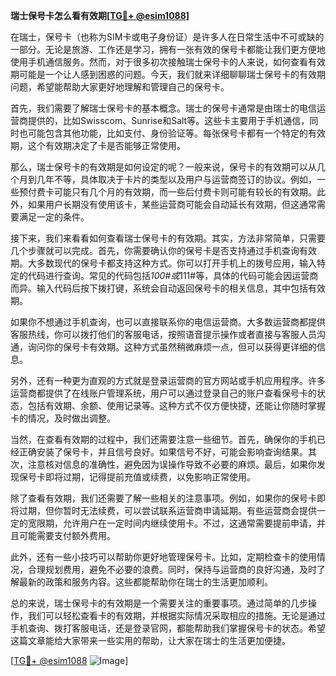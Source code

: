 **瑞士保号卡怎么看有效期[[TG💪+ @esim1088](https://t.me/s/esim1088)]**

在瑞士，保号卡（也称为SIM卡或电子身份证）是许多人在日常生活中不可或缺的一部分。无论是旅游、工作还是学习，拥有一张有效的保号卡都能让我们更方便地使用手机通信服务。然而，对于很多初次接触瑞士保号卡的人来说，如何查看有效期可能是一个让人感到困惑的问题。今天，我们就来详细聊聊瑞士保号卡的有效期问题，希望能帮助大家更好地理解和管理自己的保号卡。

首先，我们需要了解瑞士保号卡的基本概念。瑞士的保号卡通常是由瑞士的电信运营商提供的，比如Swisscom、Sunrise和Salt等。这些卡主要用于手机通信，同时也可能包含其他功能，比如支付、身份验证等。每张保号卡都有一个特定的有效期，这个有效期决定了卡是否能够正常使用。

那么，瑞士保号卡的有效期是如何设定的呢？一般来说，保号卡的有效期可以从几个月到几年不等，具体取决于卡片的类型以及用户与运营商签订的协议。例如，一些预付费卡可能只有几个月的有效期，而一些后付费卡则可能有较长的有效期。此外，如果用户长期没有使用该卡，某些运营商可能会自动延长有效期，但这通常需要满足一定的条件。

接下来，我们来看看如何查看瑞士保号卡的有效期。其实，方法非常简单，只需要几个步骤就可以完成。首先，你需要确认你的保号卡是否支持通过手机查询有效期。大多数现代的保号卡都支持这种方式。你可以打开手机上的拨号应用，输入特定的代码进行查询。常见的代码包括*100#或*111#等，具体的代码可能会因运营商而异。输入代码后按下拨打键，系统会自动返回保号卡的相关信息，其中包括有效期。

如果你不想通过手机查询，也可以直接联系你的电信运营商。大多数运营商都提供客服热线，你可以拨打他们的客服电话，按照语音提示操作或者直接与客服人员沟通，询问你的保号卡有效期。这种方式虽然稍微麻烦一点，但可以获得更详细的信息。

另外，还有一种更为直观的方式就是登录运营商的官方网站或手机应用程序。许多运营商都提供了在线账户管理系统，用户可以通过登录自己的账户查看保号卡的状态，包括有效期、余额、使用记录等。这种方式不仅方便快捷，还能让你随时掌握卡的情况，及时做出调整。

当然，在查看有效期的过程中，我们还需要注意一些细节。首先，确保你的手机已经正确安装了保号卡，并且信号良好。如果信号不好，可能会影响查询结果。其次，注意核对信息的准确性，避免因为误操作导致不必要的麻烦。最后，如果你发现保号卡即将过期，记得提前充值或续费，以免影响正常使用。

除了查看有效期，我们还需要了解一些相关的注意事项。例如，如果你的保号卡即将过期，但你暂时无法续费，可以尝试联系运营商申请延期。有些运营商会提供一定的宽限期，允许用户在一定时间内继续使用卡。不过，这通常需要提前申请，并且可能需要支付额外费用。

此外，还有一些小技巧可以帮助你更好地管理保号卡。比如，定期检查卡的使用情况，合理规划费用，避免不必要的浪费。同时，保持与运营商的良好沟通，及时了解最新的政策和服务内容。这些都能帮助你在瑞士的生活更加顺利。

总的来说，瑞士保号卡的有效期是一个需要关注的重要事项。通过简单的几步操作，我们可以轻松查看卡的有效期，并根据实际情况采取相应的措施。无论是通过手机查询、拨打客服电话，还是登录官网，都能帮助我们掌握保号卡的状态。希望这篇文章能给大家带来一些实用的帮助，让大家在瑞士的生活更加便捷。

[[TG💪+ @esim1088](https://t.me/s/esim1088) ![Image](https://i.postimg.cc/4NQfJmqS/Snipaste-2025-05-13-00-14-12.png)]
